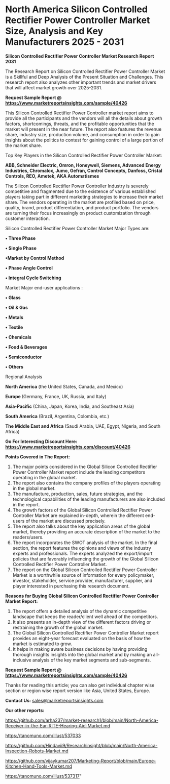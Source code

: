 # North America Silicon Controlled Rectifier Power Controller Market Size, Analysis and Key Manufacturers 2025 - 2031

<strong>Silicon Controlled Rectifier Power Controller Market Research Report 2031</strong>

The Research Report on Silicon Controlled Rectifier Power Controller Market is a Skillful and Deep Analysis of the Present Situation and Challenges. This research report also analyzes other important trends and market drivers that will affect market growth over 2025-2031.

<strong>Request Sample Report @ <a href=https://www.marketreportsinsights.com/sample/40426>https://www.marketreportsinsights.com/sample/40426</a></strong>

This Silicon Controlled Rectifier Power Controller market report aims to provide all the participants and the vendors will all the details about growth factors, shortcomings, threats, and the profitable opportunities that the market will present in the near future. The report also features the revenue share, industry size, production volume, and consumption in order to gain insights about the politics to contest for gaining control of a large portion of the market share.

Top Key Players in the Silicon Controlled Rectifier Power Controller Market:

<strong>ABB, Schneider Electric, Omron, Honeywell, Siemens, Advanced Energy Industries, Chromalox, Jumo, Gefran, Control Concepts, Danfoss, Cristal Controls, REO, Ametek, AKA Automatismes</strong>

The Silicon Controlled Rectifier Power Controller Industry is severely competitive and fragmented due to the existence of various established players taking part in different marketing strategies to increase their market share. The vendors operating in the market are profiled based on price, quality, brand, product differentiation, and product portfolio. The vendors are turning their focus increasingly on product customization through customer interaction.

Silicon Controlled Rectifier Power Controller Market Major Types are:

<strong>•  Three Phase

•  Single Phase

•Market by Control Method

•  Phase Angle Control

•  Integral Cycle Switching</strong>

Market Major end-user applications :

<strong>•  Glass

•  Oil & Gas

•  Metals

•  Textile

•  Chemicals

•  Food & Beverages

•  Semiconductor

•  Others</strong>

Regional Analysis

</u><strong><b>North America</b></strong> (the United States, Canada, and Mexico)

<strong><b>Europe </b></strong>(Germany, France, UK, Russia, and Italy)

<strong><b>Asia-Pacific</b></strong> (China, Japan, Korea, India, and Southeast Asia)

<strong><b>South America</b></strong> (Brazil, Argentina, Colombia, etc.)

<strong><b>The Middle East and Africa</b></strong> (Saudi Arabia, UAE, Egypt, Nigeria, and South Africa)

<strong>Go For Interesting Discount Here: <a href=https://www.marketreportsinsights.com/discount/40426>https://www.marketreportsinsights.com/discount/40426</a></strong>

<strong>Points Covered in The Report:</strong>
<ol>
  <li>The major points considered in the Global Silicon Controlled Rectifier Power Controller Market report include the leading competitors operating in the global market.</li>
  <li>The report also contains the company profiles of the players operating in the global market.</li>
  <li>The manufacture, production, sales, future strategies, and the technological capabilities of the leading manufacturers are also included in the report.</li>
  <li>The growth factors of the Global Silicon Controlled Rectifier Power Controller Market are explained in-depth, wherein the different end-users of the market are discussed precisely.</li>
  <li>The report also talks about the key application areas of the global market, thereby providing an accurate description of the market to the readers/users.</li>
  <li>The report incorporates the SWOT analysis of the market. In the final section, the report features the opinions and views of the industry experts and professionals. The experts analyzed the export/import policies that are favorably influencing the growth of the Global Silicon Controlled Rectifier Power Controller Market.</li>
  <li>The report on the Global Silicon Controlled Rectifier Power Controller Market is a worthwhile source of information for every policymaker, investor, stakeholder, service provider, manufacturer, supplier, and player interested in purchasing this research document.</li>
</ol>
<strong>Reasons for Buying Global Silicon Controlled Rectifier Power Controller Market Report:</strong>

<ol>
  <li>The report offers a detailed analysis of the dynamic competitive landscape that keeps the reader/client well ahead of the competitors.</li>
  <li>It also presents an in-depth view of the different factors driving or restraining the growth of the global market.</li>
  <li>The Global Silicon Controlled Rectifier Power Controller Market report provides an eight-year forecast evaluated on the basis of how the market is estimated to grow.</li>
  <li>It helps in making aware business decisions by having providing thorough insights insights into the global market and by making an all-inclusive analysis of the key market segments and sub-segments.</li>
</ol>
<strong>Request Sample Report @ <a href=https://www.marketreportsinsights.com/sample/40426>https://www.marketreportsinsights.com/sample/40426</a></strong>


Thanks for reading this article; you can also get individual chapter wise section or region wise report version like Asia, United States, Europe.

<strong>Contact Us:</strong>
sales@marketreportsinsights.com

<strong>Our other reports:</strong>

<a href=https://github.com/arha237/market-research1/blob/main/North-America-Receiver-in-the-Ear-RITE-Hearing-Aid-Market.md>https://github.com/arha237/market-research1/blob/main/North-America-Receiver-in-the-Ear-RITE-Hearing-Aid-Market.md</a>

<a href=https://tanomuno.com/illust/537033>https://tanomuno.com/illust/537033</a>

<a href=https://github.com/Hindavii9/Researchinsight/blob/main/North-America-Inspection-Robots-Market.md>https://github.com/Hindavii9/Researchinsight/blob/main/North-America-Inspection-Robots-Market.md</a>

<a href=https://github.com/vijaykumar207/Marketing-Report/blob/main/Europe-Kitchen-Hand-Tools-Market.md>https://github.com/vijaykumar207/Marketing-Report/blob/main/Europe-Kitchen-Hand-Tools-Market.md</a>

<a href=https://tanomuno.com/illust/537317>https://tanomuno.com/illust/537317</a>"
